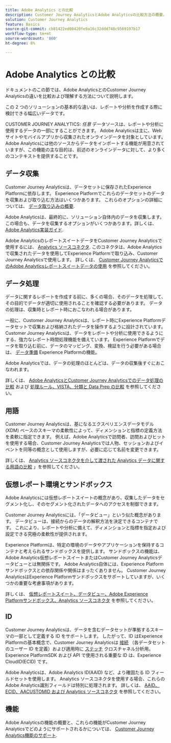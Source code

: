 ```yaml
---
title: Adobe Analytics との比較
description: Customer Journey AnalyticsとAdobe Analyticsの比較方法の概要。
solution: Customer Journey Analytics
feature: Basics
source-git-commit: cb81422ed08420fe9a16c32ddd748c9569197b17
workflow-type: tm+mt
source-wordcount: '860'
ht-degree: 8%

---
```


# Adobe Analytics との比較

ドキュメントのこの節では、Adobe AnalyticsとのCustomer Journey Analyticsの違いを比較および理解する方法について説明します。

この 2 つのソリューションの基本的な違いは、レポートや分析を作成する際に検討できる幅広いデータです。

CUSTOMER JOURNEY ANALYTICS: *任意* データソースは、レポートや分析に使用するデータの一部にすることができます。 Adobe Analyticsは主に、Web サイトやモバイルアプリから収集されたオンラインデータを対象としています。 Adobe Analyticsには他のソースからデータをインポートする機能が用意されていますが、この機能の主な目的は、前述のオンラインデータに対して、より多くのコンテキストを提供することです。

## データ収集

Customer Journey Analyticsは、データセットに保存されたExperience Platformに依存します。 Experience Platformでこれらのデータセットのデータを収集および取り込む方法はいくつかあります。 これらのオプションの詳細については、 [データ取り込みの概要](https://experienceleague.adobe.com/docs/analytics-platform/using/cja-data-ingestion/data-ingestion.html?lang=en).

Adobe Analyticsは、最終的に、ソリューション自体内のデータを収集します。 この場合も、データを収集するオプションがいくつかあります。詳しくは、 [Adobe Analytics実装ガイド](https://experienceleague.adobe.com/docs/analytics/implementation/home.html?lang=ja).

Adobe AnalyticsのレポートスイートデータをCustomer Journey Analyticsで使用するには、 [Analytics ソースコネクタ](https://experienceleague.adobe.com/docs/experience-platform/sources/ui-tutorials/create/adobe-applications/analytics.html?lang=ja). このコネクタは、Adobe Analyticsで収集されたデータを使用してExperience Platformで取り込み、Customer Journey Analyticsで使用します。 詳しくは、 [Customer Journey AnalyticsでのAdobe Analyticsレポートスイートデータの使用](https://experienceleague.adobe.com/docs/analytics-platform/using/compare-aa-cja/cja-aa-comparison/aa-data-in-cja.html?lang=ja) を参照してください。


## データ処理

データに関するレポートを作成する前に、多くの場合、そのデータを処理して、その目的でデータが適切に使用されることを確認する必要があります。 データの処理は、収集時とレポート時におこなわれる場合があります。

一般に、Customer Journey Analyticsは、レポート時にExperience Platformデータセットで収集および格納されたデータを操作するように設計されています。 Customer Journey Analyticsは、データをレポートや分析に使用できるようにする、強力なレポート時間処理機能を備えています。 Experience Platformでデータを取り込む前に、データのマッピング、変換、検証を行う必要がある場合は、 [データ準備](https://experienceleague.adobe.com/docs/experience-platform/data-prep/home.html?lang=ja) Experience Platformの機能。

Adobe Analyticsでは、データの処理のほとんどは、データの収集後すぐにおこなわれます。

詳しくは、 [Adobe AnalyticsとCustomer Journey Analyticsでのデータ処理の比較](data-processing-comparisons.md) および [処理ルール、VISTA、分類と Data Prep の比較](https://experienceleague.adobe.com/docs/analytics-platform/using/compare-aa-cja/cja-aa-comparison/pr-vista-dataprep.html?lang=ja) を参照してください。


## 用語

Customer Journey Analyticsは、基になるエクスペリエンスデータモデル (XDM) ベースのスキーマの柔軟性によって、ディメンションと指標の定義方法を柔軟に指定できます。 例えば、Adobe Analyticsで訪問者、訪問およびヒットを使用する場合、Customer Journey Analyticsでは人物、セッションおよびイベントを同等の概念として使用しますが、必要に応じて名前を変更できます。

詳しくは、 [Analytics ソースコネクタを介して渡された Analytics データに関する用語の比較](https://experienceleague.adobe.com/docs/analytics-platform/using/compare-aa-cja/cja-aa-comparison/terminology.html?lang=en) 」を参照してください。


## 仮想レポート環境とサンドボックス

Adobe Analyticsには仮想レポートスイートの概念があり、収集したデータをセグメント化し、そのセグメント化されたデータへのアクセスを制御できます。

Customer Journey Analyticsには、「データビュー」という似た概念があります。 データビューは、接続からのデータの解釈方法を決定できるコンテナです。 これにより、レポートや分析に備えて、ディメンションと指標を指定および設定できる究極の柔軟性が提供されます。

Experience Platformは、特定の環境のデータやアプリケーションを保持するコンテナと考えられるサンドボックスを提供します。 サンドボックスの機能は、Adobe Analytics仮想レポートスイートまたはCustomer Journey Analyticsデータビューとは無関係です。 Adobe Analytics自体には、Experience Platformサンドボックスとの依存関係や関係はまったくありません。 Customer Journey AnalyticsはExperience Platformサンドボックスをサポートしていますが、いくつかの重要な考慮事項があります。

詳しくは、 [仮想レポートスイート、データビュー、Adobe Experience Platformサンドボックス、Analytics ソースコネクタ](https://experienceleague.adobe.com/docs/analytics-platform/using/compare-aa-cja/cja-aa-comparison/vrs-dataview-sandbox-adc.html?lang=ja) を参照してください。


## ID

Customer Journey Analyticsは、データを含むデータセットが準拠するスキーマの一部として定義する ID をサポートします。 したがって、ID はExperience Platformの基本概念で、Customer Journey Analyticsは [接続](../../connections/overview.md) （各データセットのユーザー ID を定義）および適用時に [ステッチ](../../stitching/overview.md) クロスチャネル分析用。 Experience PlatformSDK および API で使用される重要な ID は、Experience CloudID(ECID) です。

Adobe Analyticsは、Adobe Analytics ID(AAID) など、より確固たる ID フィールドセットを使用します。 Analytics ソースコネクタを使用する場合、これらのAdobe Analytics識別フィールドは特別に処理されます。 詳しくは、 [AAID、ECID、AACUSTOMID および Analytics ソースコネクタ](https://experienceleague.adobe.com/docs/analytics-platform/using/compare-aa-cja/cja-aa-comparison/aaid-ecid-adc.html?lang=en) を参照してください。


## 機能

Adobe Analyticsの機能の概要と、これらの機能がCustomer Journey Analyticsでどのようにサポートされるかについては、 [Customer Journey Analytics機能のサポート](https://experienceleague.adobe.com/docs/analytics-platform/using/compare-aa-cja/cja-aa-comparison/cja-aa.html?lang=en).





